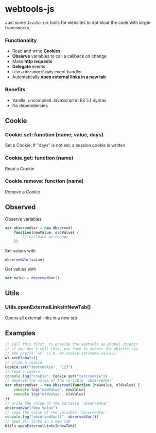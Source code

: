 # webtools-js

Just some `JavaScript` tools for websites to not bloat the code with
larger frameworks.

### Functionality

- Read and write **Cookies**
- **Observe** variables to call a callback on change
- Make **http requests**
- **Delegate** events
- Use a `documentReady` event handler
- Automatically **open external links in a new tab**

### Benefits

- Vanilla, uncompiled JavaScript in ES 5.1 Syntax
- No dependencies

## Cookie

### Cookie.set: function (name, value, days)
Set a Cookie. If "days" is not set, a session cookie is written

### Cookie.get: function (name)
Read a Cookie

### Cookie.remove: function (name)
Remove a Cookie

## Observed

Observe variables

```js
var observedVar = new Observed(
    function(newValue, oldValue) { 
        // callback on change 
    })
```

Set values with
```js
observedVar(value)
```

Get values with
```js
var value = observedVar()
```

## Utils

### Utils.openExternalLinksInNewTab()
Opens all external links in a new tab

## Examples
```js
// Call this first, to provide the webtools as global objects
// if you don`t call this, you have to access the objects via 
// the prefix `wt` (i.e. wt.Cookie.set(name,value)). 
wt.setGlobals()
// write a cookie
Cookie.set("testcookie", "123")
// read a cookie
console.log("Cookie", Cookie.get("testcookie"))
// observe the value of the variable `observedVar`
var observedVar = new Observed(function (newValue, oldValue) {
    console.log("newValue", newValue)
    console.log("oldValue", oldValue)
})
// write the value of the variable `observedVar`
observedVar("New Value")
// read the value of the variable `observedVar`
console.log("observedVar()", observedVar())
// open all links in a new tab
Utils.openExternalLinksInNewTab()
```